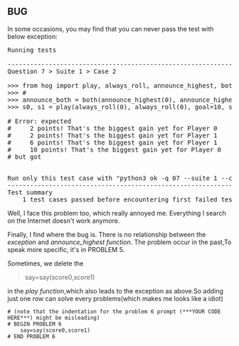 ## BUG

In some occasions, you may find that you can never pass the test with below exception:

<pre>Running tests

---------------------------------------------------------------------
Question 7 &gt; Suite 1 &gt; Case 2

&gt;&gt;&gt; from hog import play, always_roll, announce_highest, both
&gt;&gt;&gt; #
&gt;&gt;&gt; announce_both = both(announce_highest(0), announce_highest(1))
&gt;&gt;&gt; s0, s1 = play(always_roll(0), always_roll(0), goal=10, say=announce_both)

# Error: expected
#     2 points! That&apos;s the biggest gain yet for Player 0
#     2 points! That&apos;s the biggest gain yet for Player 1
#     6 points! That&apos;s the biggest gain yet for Player 1
#     10 points! That&apos;s the biggest gain yet for Player 0
# but got


Run only this test case with &quot;python3 ok -q 07 --suite 1 --case 2&quot;
---------------------------------------------------------------------
Test summary
    1 test cases passed before encountering first failed test case
</pre>


Well, I face this problem too, which really annoyed me. Everything I search on the Internet doesn't work anymore.

Finally, I find where the bug is. There is no relationship between the *exception* and *announce_highest function*. The problem occur in the past,To speak more specific, it's in PROBLEM 5.

Sometimes, we delete the 
> say=say(score0,score1)

in the *play function*,which also leads to the exception as above.So adding just one row can solve every problems(which makes me looks like a idiot)

    # (note that the indentation for the problem 6 prompt (***YOUR CODE HERE***) might be misleading)
    # BEGIN PROBLEM 6
        say=say(score0,score1)
    # END PROBLEM 6
